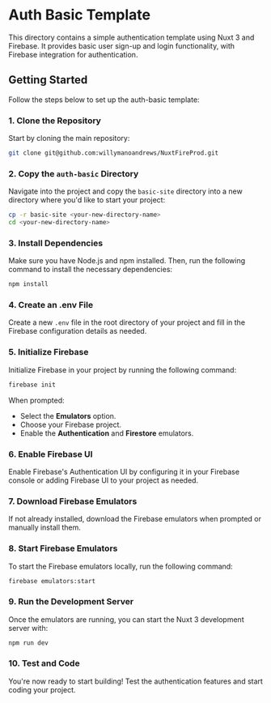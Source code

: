 
# Auth Basic Template

This directory contains a simple authentication template using Nuxt 3 and Firebase. It provides basic user sign-up and login functionality, with Firebase integration for authentication.

## Getting Started

Follow the steps below to set up the auth-basic template:

### 1. Clone the Repository
Start by cloning the main repository:

```bash
git clone git@github.com:willymanoandrews/NuxtFireProd.git
```

### 2. Copy the `auth-basic` Directory
Navigate into the project and copy the `basic-site` directory into a new directory where you'd like to start your project:

```bash
cp -r basic-site <your-new-directory-name>
cd <your-new-directory-name>
```

### 3. Install Dependencies
Make sure you have Node.js and npm installed. Then, run the following command to install the necessary dependencies:

```bash
npm install
```

### 4. Create an .env File
Create a new `.env` file in the root directory of your project and fill in the Firebase configuration details as needed.

### 5. Initialize Firebase
Initialize Firebase in your project by running the following command:

```bash
firebase init
```

When prompted:

- Select the **Emulators** option.
- Choose your Firebase project.
- Enable the **Authentication** and **Firestore** emulators.

### 6. Enable Firebase UI
Enable Firebase's Authentication UI by configuring it in your Firebase console or adding Firebase UI to your project as needed.

### 7. Download Firebase Emulators
If not already installed, download the Firebase emulators when prompted or manually install them.

### 8. Start Firebase Emulators
To start the Firebase emulators locally, run the following command:

```bash
firebase emulators:start
```

### 9. Run the Development Server
Once the emulators are running, you can start the Nuxt 3 development server with:

```bash
npm run dev
```

### 10. Test and Code
You're now ready to start building! Test the authentication features and start coding your project.
